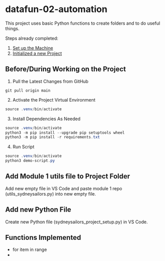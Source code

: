 # datafun-02-automation

This project uses basic Python functions to create folders and to do useful things. 

Steps already completed:
1. [Set up the Machine](https://github.com/denisecase/pro-analytics-01/blob/main/01-machine-setup/MACHINE-SETUP.md)
2. [Initialized a new Project](https://github.com/denisecase/pro-analytics-01/blob/main/02-project-initialization/PROJECT-INITIALIZATION.md)

## Before/During Working on the Project
1. Pull the Latest Changes from GitHub 
   
```shell
git pull origin main
```

2. Activate the Project Virtual Environment

```powershell
source .venv/bin/activate
```

3. Install Dependencies As Needed 

```powershell
source .venv/bin/activate
python3 -m pip install --upgrade pip setuptools wheel
python3 -m pip install -r requirements.txt
```

4. Run Script 

```powershell
source .venv/bin/activate
python3 demo-script.py
```

## Add Module 1 utils file to Project Folder
Add new empty file in VS Code and paste module 1 repo (utils_sydneysailors.py) into new empty file.

## Add new Python File
Create new Python file (sydneysailors_project_setup.py) in VS Code.

## Functions Implemented 
- for item in range 
- 
